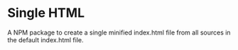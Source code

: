 # Single HTML
A NPM package to create a single minified index.html file from all sources in the default index.html file.